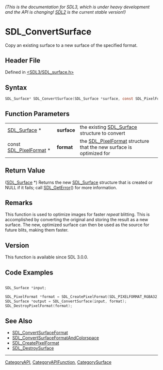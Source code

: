 ###### (This is the documentation for SDL3, which is under heavy development and the API is changing! [SDL2](https://wiki.libsdl.org/SDL2/) is the current stable version!)
# SDL_ConvertSurface

Copy an existing surface to a new surface of the specified format.

## Header File

Defined in [<SDL3/SDL_surface.h>](https://github.com/libsdl-org/SDL/blob/main/include/SDL3/SDL_surface.h)

## Syntax

```c
SDL_Surface* SDL_ConvertSurface(SDL_Surface *surface, const SDL_PixelFormat *format);
```

## Function Parameters

|                                            |             |                                                                                        |
| ------------------------------------------ | ----------- | -------------------------------------------------------------------------------------- |
| [SDL_Surface](SDL_Surface) *               | **surface** | the existing [SDL_Surface](SDL_Surface) structure to convert                           |
| const [SDL_PixelFormat](SDL_PixelFormat) * | **format**  | the [SDL_PixelFormat](SDL_PixelFormat) structure that the new surface is optimized for |

## Return Value

([SDL_Surface](SDL_Surface) *) Returns the new [SDL_Surface](SDL_Surface)
structure that is created or NULL if it fails; call
[SDL_GetError](SDL_GetError)() for more information.

## Remarks

This function is used to optimize images for faster *repeat* blitting. This
is accomplished by converting the original and storing the result as a new
surface. The new, optimized surface can then be used as the source for
future blits, making them faster.

## Version

This function is available since SDL 3.0.0.

## Code Examples

```c

SDL_Surface *input;

SDL_PixelFormat *format = SDL_CreatePixelFormat(SDL_PIXELFORMAT_RGBA32);
SDL_Surface *output = SDL_ConvertSurface(input, format);
SDL_DestroyPixelFormat(format);

```

## See Also

- [SDL_ConvertSurfaceFormat](SDL_ConvertSurfaceFormat)
- [SDL_ConvertSurfaceFormatAndColorspace](SDL_ConvertSurfaceFormatAndColorspace)
- [SDL_CreatePixelFormat](SDL_CreatePixelFormat)
- [SDL_DestroySurface](SDL_DestroySurface)

----
[CategoryAPI](CategoryAPI), [CategoryAPIFunction](CategoryAPIFunction), [CategorySurface](CategorySurface)

